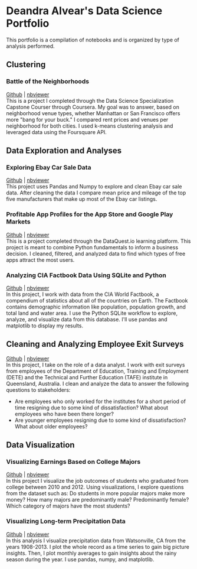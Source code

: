 # Deandra Alvear's Data Science Portfolio
This portfolio is a compilation of notebooks and is organized by type of analysis performed.
## Clustering
### Battle of the Neighborhoods <br />
[Github](https://gist.github.com/d-alvear/6b023d5d5bf0c458c66f4a26379f99a9) | [nbviewer](https://nbviewer.jupyter.org/gist/d-alvear/6b023d5d5bf0c458c66f4a26379f99a9) <br />
This is a project I completed through the Data Science Specialization Capstone Courser through Coursera. My goal was to answer, based on neighborhood venue types, whether Manhattan or San Francisco offers more "bang for your buck." I compared rent prices and venues per neighborhood for both cities. I used k-means clustering analysis and leveraged data using the Foursquare API.

## Data Exploration and Analyses
### Exploring Ebay Car Sale Data<br />
[Github](https://github.com/d-alvear/portfolio_projects/blob/master/exploring_ebay_car_sale_data.ipynb) |
[nbviewer](https://nbviewer.jupyter.org/github/d-alvear/portfolio_projects/blob/master/exploring_ebay_car_sale_data.ipynb)<br />
This project uses Pandas and Numpy to explore and clean Ebay car sale data. After cleaning the data I compare mean price and mileage of the top five manufacturers that make up most of the Ebay car listings.
### Profitable App Profiles for the App Store and Google Play Markets<br />
[Github](https://github.com/d-alvear/portfolio_projects/blob/master/Project_Profitable%20App%20Profiles%20for%20the%20App%20Store%20and%20Google%20Play%20Markets.ipynb)   | [nbviewer](https://nbviewer.jupyter.org/github/d-alvear/portfolio_projects/blob/master/Project_Profitable%20App%20Profiles%20for%20the%20App%20Store%20and%20Google%20Play%20Markets.ipynb)<br />
This is a project completed through the DataQuest.io learning platform. This project is meant to combine Python fundamentals to inform a business decision. I cleaned, filtered, and analyzed data to find which types of free apps attract the most users.
### Analyzing CIA Factbook Data Using SQLite and Python<br />
[Github](https://github.com/d-alvear/portfolio_projects/blob/master/SQL%20factbook%20data.ipynb) | [nbviewer](https://nbviewer.jupyter.org/github/d-alvear/portfolio_projects/blob/master/SQL%20factbook%20data.ipynb)<br />
In this project, I work with data from the CIA World Factbook, a compendium of statistics about all of the countries on Earth. The Factbook contains demographic information like population, population growth, and total land and water area. I use the Python SQLite workflow to explore, analyze, and visualize data from this database. I'll use pandas and matplotlib to display my results.
## Cleaning and Analyzing Employee Exit Surveys
[Github](https://github.com/d-alvear/Analyzing-Employee-Exit-Surveys/blob/master/Part%202/V6_analyzing_employee_exit_surveys.ipynb) | [nbviewer](https://nbviewer.jupyter.org/github/d-alvear/Analyzing-Employee-Exit-Surveys/blob/master/Part%202/V6_analyzing_employee_exit_surveys.ipynb)<br />
In this project, I take on the role of a data analyst. I work with exit surveys from employees of the Department of Education, Training and Employment (DETE) and the Technical and Further Education (TAFE) institute in Queensland, Australia. I clean and analyze the data to answer the following questions to stakeholders:
* Are employees who only worked for the institutes for a short period of time resigning due to some kind of dissatisfaction? What about employees who have been there longer?
* Are younger employees resigning due to some kind of dissatisfaction? What about older employees?

## Data Visualization
### Visualizing Earnings Based on College Majors<br />
[Github](https://github.com/d-alvear/visualizing_earnings_from_major/blob/master/visualizing_earnings_from_major_FINAL.ipynb) | [nbviewer](https://nbviewer.jupyter.org/github/d-alvear/visualizing_earnings_from_major/blob/master/visualizing_earnings_from_major_FINAL.ipynb) <br />
In this project I visualize the job outcomes of students who graduated from college between 2010 and 2012. Using visualizations, I explore questions from the dataset such as:
Do students in more popular majors make more money? How many majors are predominantly male? Predominantly female? Which category of majors have the most students?
### Visualizing Long-term Precipitation Data<br />
[Github](https://github.com/d-alvear/portfolio_projects/blob/master/visualizing_long_term_precipitation_data.ipynb) | [nbviewer](https://nbviewer.jupyter.org/github/d-alvear/portfolio_projects/blob/master/visualizing_long_term_precipitation_data.ipynb)<br />
In this analysis I visualize precipitation data from Watsonville, CA from the years 1908-2013. I plot the whole record as a time series to gain big picture insights. Then, I plot monthly averages to gain insights about the rainy season during the year. I use pandas, numpy, and matplotlib.

